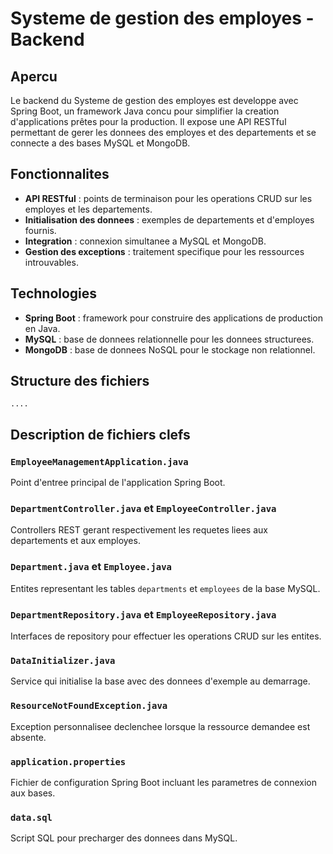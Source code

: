 # Systeme de gestion des employes - Backend

## Apercu

Le backend du Systeme de gestion des employes est developpe avec Spring Boot, un framework Java concu pour simplifier la creation d'applications prêtes pour la production. Il expose une API RESTful permettant de gerer les donnees des employes et des departements et se connecte a des bases MySQL et MongoDB.

## Fonctionnalites

- **API RESTful** : points de terminaison pour les operations CRUD sur les employes et les departements.
- **Initialisation des donnees** : exemples de departements et d'employes fournis.
- **Integration** : connexion simultanee a MySQL et MongoDB.
- **Gestion des exceptions** : traitement specifique pour les ressources introuvables.

## Technologies

- **Spring Boot** : framework pour construire des applications de production en Java.
- **MySQL** : base de donnees relationnelle pour les donnees structurees.
- **MongoDB** : base de donnees NoSQL pour le stockage non relationnel.

## Structure des fichiers

```
....
```



## Description de fichiers clefs

### `EmployeeManagementApplication.java`

Point d'entree principal de l'application Spring Boot.

### `DepartmentController.java` et `EmployeeController.java`

Controllers REST gerant respectivement les requetes liees aux departements et aux employes.

### `Department.java` et `Employee.java`

Entites representant les tables `departments` et `employees` de la base MySQL.

### `DepartmentRepository.java` et `EmployeeRepository.java`

Interfaces de repository pour effectuer les operations CRUD sur les entites.

### `DataInitializer.java`

Service qui initialise la base avec des donnees d'exemple au demarrage.

### `ResourceNotFoundException.java`

Exception personnalisee declenchee lorsque la ressource demandee est absente.

### `application.properties`

Fichier de configuration Spring Boot incluant les parametres de connexion aux bases.

### `data.sql`

Script SQL pour precharger des donnees dans MySQL.
